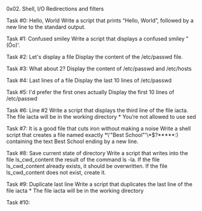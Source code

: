 0x02. Shell, I/O Redirections and filters

Task #0: Hello, World
Write a script that prints “Hello, World”, followed by a new line to the standard output.

Task #1: Confused smiley
Write a script that displays a confused smiley "(Ôo)'.

Task #2: Let's display a file
Display the content of the /etc/passwd file.

Task #3: What about 2?
Display the content of /etc/passwd and /etc/hosts

Task #4: Last lines of a file
Display the last 10 lines of /etc/passwd

Task #5: I'd prefer the first ones actually
Display the first 10 lines of /etc/passwd

Task #6: Line #2
Write a script that displays the third line of the file iacta.
The file iacta will be in the working directory
	* You’re not allowed to use sed

Task #7: It is a good file that cuts iron without making a noise
Write a shell script that creates a file named exactly \*\\'"Best School"\'\\*$\?\*\*\*\*\*:) containing the text Best School ending by a new line.

Task #8: Save current state of directory
Write a script that writes into the file ls_cwd_content the result of the command ls -la. If the file ls_cwd_content already exists, it should be overwritten. If the file ls_cwd_content does not exist, create it.

Task #9: Duplicate last line
Write a script that duplicates the last line of the file iacta
	* The file iacta will be in the working directory

Task #10: 
